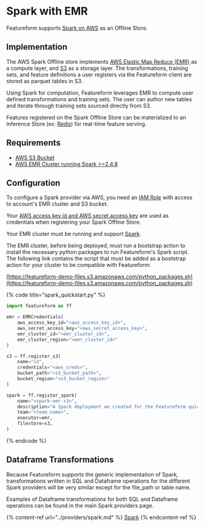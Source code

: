 # Spark with EMR

Featureform supports [Spark on AWS](https://aws.amazon.com/emr/features/spark/) as an Offline Store.

## Implementation <a href="#implementation" id="implementation"></a>

The AWS Spark Offline store implements [AWS Elastic Map Reduce (EMR)](https://aws.amazon.com/emr/) as a compute layer, and [S3](https://docs.aws.amazon.com/AmazonS3/latest/userguide/Welcome.html) as a storage layer. The transformations, training sets, and feature definitions a user registers via the Featureform client are stored as parquet tables in S3.

Using Spark for computation, Featureform leverages EMR to compute user defined transformations and training sets. The user can author new tables and iterate through training sets sourced directly from S3.

Features registered on the Spark Offline Store can be materialized to an Inference Store (ex: [Redis](redis.md)) for real-time feature serving.

## Requirements

* [AWS S3 Bucket](aws-s3.md)
* [AWS EMR Cluster running Spark >=2.4.8](https://docs.aws.amazon.com/emr/index.html)

## Configuration <a href="#configuration" id="configuration"></a>

To configure a Spark provider via AWS, you need an [IAM Role](https://docs.aws.amazon.com/IAM/latest/UserGuide/id_roles.html) with access to account's EMR cluster and S3 bucket.

Your [AWS access key id and AWS secret access key](https://docs.aws.amazon.com/general/latest/gr/aws-sec-cred-types.html) are used as credentials when registering your Spark Offline Store.

Your EMR cluster must be running and support [Spark](https://docs.aws.amazon.com/emr/latest/ReleaseGuide/emr-spark.html).

The EMR cluster, before being deployed, must run a bootstrap action to install the necessary python packages to run Featureform's Spark script. The following link contains the script that must be added as a bootstrap action for your cluster to be compatible with Featureform:

[https://featureform-demo-files.s3.amazonaws.com/python_packages.sh](https://featureform-demo-files.s3.amazonaws.com/python_packages.sh)

{% code title="spark_quickstart.py" %}

```python
import featureform as ff

emr = EMRCredentials(
    aws_access_key_id="<aws_access_key_id>",
    aws_secret_access_key="<aws_secret_access_key>",
    emr_cluster_id="<emr_cluster_id>",
    emr_cluster_region="<emr_cluster_id>"
)

s3 = ff.register_s3(
    name="s3",
    credentials="<aws_creds>",
    bucket_path="<s3_bucket_path>",
    bucket_region="<s3_bucket_region>"
)

spark = ff.register_spark(
    name="<spark-emr-s3>",
    description="A Spark deployment we created for the Featureform quickstart",
    team="<team_name>",
    executor=emr,
    filestore=s3,
)
```

{% endcode %}

## Dataframe Transformations

Because Featureform supports the generic implementation of Spark, transformations written in SQL and Dataframe operations for the different Spark providers will be very similar except for the file_path or table name.

Examples of Dataframe transformations for both SQL and Dataframe operations can be found in the main Spark providers page.

{% content-ref url="../providers/spark.md" %}
[Spark](spark.md)
{% endcontent-ref %}
